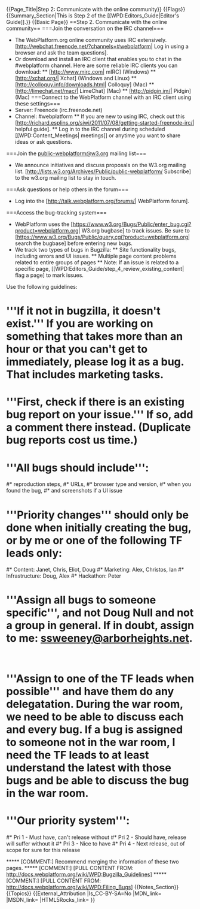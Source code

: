 {{Page_Title|Step 2: Communicate with the online community}}
{{Flags}}
{{Summary_Section|This is Step 2 of the [[WPD:Editors_Guide|Editor's Guide]].}}
{{Basic Page}}
==Step 2. Communicate with the online community==
===Join the conversation on the IRC channel===
* The WebPlatform.org online community uses IRC extensively. [http://webchat.freenode.net/?channels=#webplatform| Log in using a browser and ask the team questions].
* Or download and install an IRC client that enables you to chat in the #webplatform channel. Here are some reliable IRC clients you can download:
** [http://www.mirc.com| mIRC] (Windows)
** [http://xchat.org/| Xchat] (Windows and Linux)
** [http://colloquy.info/downloads.html| Colloquy] (Mac)
** [http://limechat.net/mac/| LimeChat] (Mac)
** [http://pidgin.im/| Pidgin] (Mac)
===Connect to the WebPlatform channel with an IRC client using these settings===
* Server: Freenode (irc.freenode.net)
* Channel: #webplatform
** If you are new to using IRC, check out this [http://richard.esplins.org/siwi/2011/07/08/getting-started-freenode-irc/| helpful guide].
** Log in to the IRC channel during scheduled [[WPD:Content_Meetings| meetings]] or anytime you want to share ideas or ask questions. 

===Join the public-webplatform@w3.org mailing list===
* We announce initiatives and discuss proposals on the W3.org mailing list. [http://lists.w3.org/Archives/Public/public-webplatform/ Subscribe] to the w3.org mailing list to stay in touch.

===Ask questions or help others in the forum===
* Log into the [http://talk.webplatform.org/forums/| WebPlatform forum].

===Access the bug-tracking system===
* WebPlatform uses the [https://www.w3.org/Bugs/Public/enter_bug.cgi?product=webplatform.org| W3.org bugbase] to track issues. Be sure to [https://www.w3.org/Bugs/Public/query.cgi?product=webplatform.org| search the bugbase] before entering new bugs.
* We track two types of bugs in Bugzilla:
** Site functionality bugs, including errors and UI issues.
** Multiple page content problems related to entire groups of pages 
** Note: If an issue is related to a specific page, [[WPD:Editors_Guide/step_4_review_existing_content| flag a page] to mark issues.

Use the following guidelines:

# '''If it not in bugzilla, it doesn't exist.'''  If you are working on something that takes more than an hour or that you can't get to immediately, please log it as a bug.  That includes marketing tasks.
# '''First, check if there is an existing bug report on your issue.''' If so, add a comment there instead. (Duplicate bug reports cost us time.) 
# '''All bugs should include''': 
#* reproduction steps, 
#* URLs, 
#* browser type and version, 
#* when you found the bug, 
#* and screenshots if a UI issue
# '''Priority changes''' should only be done when initially creating the bug, or by me or one of the following TF leads only:
#* Content: Janet, Chris, Eliot, Doug
#* Marketing: Alex, Christos, Ian
#* Infrastructure: Doug, Alex
#* Hackathon: Peter
# '''Assign all bugs to someone specific''', and not Doug Null and not a group in general.  If in doubt, assign to me: ssweeney@arborheights.net.<br /><br />
# '''Assign to one of the TF leads when possible''' and have them do any delegatation.  During the war room, we need to be able to discuss each and every bug.  If a bug is assigned to someone not in the war room, I need the TF leads to at least understand the latest with those bugs and be able to discuss the bug in the war room.
# '''Our priority system''': 
#* Pri 1 - Must have, can't release without
#* Pri 2 - Should have, release will suffer without it
#* Pri 3 - Nice to have
#* Pri 4 - Next release, out of scope for sure for this release

***** [COMMENT:] Recommend merging the information of these two pages. 
***** [COMMENT:] [PULL CONTENT FROM: http://docs.webplatform.org/wiki/WPD:Bugzilla_Guidelines]
***** [COMMENT:] [PULL CONTENT FROM: http://docs.webplatform.org/wiki/WPD:Filing_Bugs]
{{Notes_Section}}
{{Topics}}
{{External_Attribution
|Is_CC-BY-SA=No
|MDN_link=
|MSDN_link=
|HTML5Rocks_link=
}}